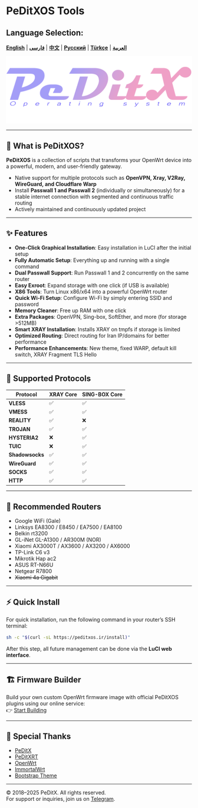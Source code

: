# PeDitXOS Tools  

## Language Selection:

[**English**](README.md) | [**فارسی**](README_fa.md) | [**中文**](README_zh.md) | [**Русский**](README_ru.md) | [**Türkçe**](README_tr.md) | [**العربية**](README_ar.md)

![PeDitX Banner](https://raw.githubusercontent.com/peditx/luci-theme-peditx/refs/heads/main/luasrc/brand.png)  

---

## 🚀 What is PeDitXOS?  
**PeDitXOS** is a collection of scripts that transforms your OpenWrt device into a powerful, modern, and user-friendly gateway.  

- Native support for multiple protocols such as **OpenVPN, Xray, V2Ray, WireGuard, and Cloudflare Warp**  
- Install **Passwall 1 and Passwall 2** (individually or simultaneously) for a stable internet connection with segmented and continuous traffic routing  
- Actively maintained and continuously updated project  

---

## ✨ Features  
- **One-Click Graphical Installation**: Easy installation in LuCI after the initial setup  
- **Fully Automatic Setup**: Everything up and running with a single command  
- **Dual Passwall Support**: Run Passwall 1 and 2 concurrently on the same router  
- **Easy Exroot**: Expand storage with one click (if USB is available)  
- **X86 Tools**: Turn Linux x86/x64 into a powerful OpenWrt router  
- **Quick Wi-Fi Setup**: Configure Wi-Fi by simply entering SSID and password  
- **Memory Cleaner**: Free up RAM with one click  
- **Extra Packages**: OpenVPN, Sing-box, SoftEther, and more (for storage >512MB)  
- **Smart XRAY Installation**: Installs XRAY on tmpfs if storage is limited  
- **Optimized Routing**: Direct routing for Iran IP/domains for better performance  
- **Performance Enhancements**: New theme, fixed WARP, default kill switch, XRAY Fragment TLS Hello  

---

## 📡 Supported Protocols  

| Protocol       | XRAY Core | SING-BOX Core |
|----------------|-----------|---------------|
| **VLESS**      | ✅         | ✅             |
| **VMESS**      | ✅         | ✅             |
| **REALITY**    | ✅         | ❌             |
| **TROJAN**     | ✅         | ✅             |
| **HYSTERIA2**  | ❌         | ✅             |
| **TUIC**       | ❌         | ✅             |
| **Shadowsocks**| ✅         | ✅             |
| **WireGuard**  | ✅         | ✅             |
| **SOCKS**      | ✅         | ✅             |
| **HTTP**       | ✅         | ✅             |

---

## 📶 Recommended Routers  
- Google WiFi (Gale)  
- Linksys EA8300 / E8450 / EA7500 / EA8100  
- Belkin rt3200  
- GL-iNet GL-A1300 / AR300M (NOR)  
- Xiaomi AX3000T / AX3600 / AX3200 / AX6000  
- TP-Link C6 v3  
- Mikrotik Hap ac2  
- ASUS RT-N66U  
- Netgear R7800  
- ~~Xiaomi 4a Gigabit~~  

---

## ⚡ Quick Install  
For quick installation, run the following command in your router’s SSH terminal:  

```bash
sh -c "$(curl -sL https://peditxos.ir/install)"
```  

After this step, all future management can be done via the **LuCI web interface**.  

---

## 🏗️ Firmware Builder  
Build your own custom OpenWrt firmware image with official PeDitXOS plugins using our online service:  
👉 [Start Building](https://peditxos.ir)  

---

## 🙏 Special Thanks  

- [PeDitX](https://github.com/peditx)  
- [PeDitXRT](https://github.com/peditx/peditxrt)  
- [OpenWrt](https://github.com/openwrt)  
- [ImmortalWrt](https://github.com/immortalwrt)  
- [Bootstrap Theme](https://github.com/twbs/bootstrap)  


---

© 2018–2025 PeDitX. All rights reserved.  
For support or inquiries, join us on [Telegram](https://t.me/peditx).  

